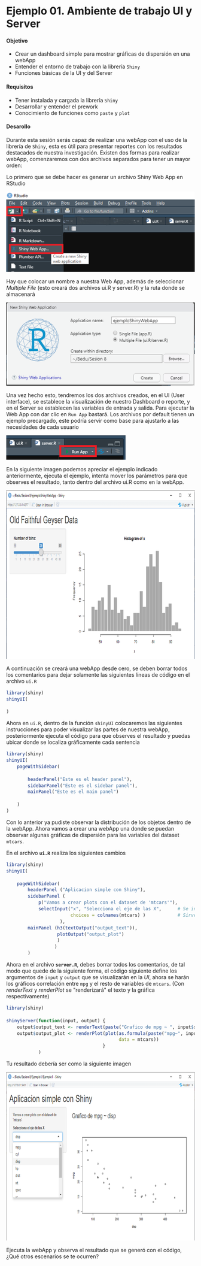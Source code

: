 # Ejemplo 01. Ambiente de trabajo UI y Server

#### Objetivo

- Crear un dashboard simple para mostrar gráficas de dispersión en una webApp
- Entender el entorno de trabajo con la librería `Shiny`
- Funciones básicas de la UI y del Server

#### Requisitos
- Tener instalada y cargada la librería `Shiny`
- Desarrollar y entender el prework
- Conocimiento de funciones como `paste` y `plot` 

#### Desarollo

Durante esta sesión serás capaz de realizar una webApp con el uso de la librería de `Shiny`, esta es útil para presentar reportes con los resultados destacados de nuestra investigación. Existen dos formas para realizar webApp, comenzaremos con dos archivos separados para tener un mayor orden:

Lo primero que se debe hacer es generar un archivo Shiny Web App en RStudio

![image](imagenes/1.1.png)

Hay que colocar un nombre a nuestra Web App, además de seleccionar _Multiple File_ (esto creará dos archivos ui.R y server.R) y la ruta donde se almacenará 

![](imagenes/1.2.png)


Una vez hecho esto, tendremos los dos archivos creados, en el UI (User interface), se establece la visualización de nuestro Dashboard o reporte, y en el Server se establecen las variables de entrada y salida. Para ejecutar la Web App con dar clic en `Run App` bastará. Los archivos por default tienen un ejemplo precargado, este podría servir como base para ajustarlo a las necesidades de cada usuario

![](imagenes/1.3.png)


En la siguiente imagen podemos apreciar el ejemplo indicado anteriormente, ejecuta el ejemplo, intenta mover los parámetros para que observes el resultado, tanto dentro del archivo ui.R como en la webApp.

<p align="center">
<img src="imagenes/1.4.png" width="650" height="450"> 
</p>

A continuación se creará una webApp desde cero, se deben borrar todos los comentarios para dejar solamente las siguientes líneas de código en el archivo `ui.R`

```R
library(shiny)
shinyUI(

)
```


Ahora en `ui.R`, dentro de la función `shinyUI` colocaremos las siguientes instrucciones para poder visualizar las partes de nuestra webApp, posteriormente ejecuta el código para que observes el resultado y puedas ubicar donde se localiza gráficamente cada sentencia

```R
library(shiny)
shinyUI(
    pageWithSidebar(
    
        headerPanel("Este es el header panel"),
        sidebarPanel("Este es el sidebar panel"),
        mainPanel("Este es el main panel")
    
    )
)
```


Con lo anterior ya pudiste observar la distribución de los objetos dentro de la webApp. Ahora vamos a crear una webApp una donde se puedan observar algunas gráficas de dispersión para las variables del dataset `mtcars`. 

En el archivo **`ui.R`** realiza los siguientes cambios

```R
library(shiny)
shinyUI(
    
    pageWithSidebar(
        headerPanel ("Aplicacion simple con Shiny"),
        sidebarPanel (
            p("Vamos a crear plots con el dataset de 'mtcars'"),
            selectInput("x", "Selecciona el eje de las X",      # Se indica que la variable "x" será la de entrada
                        choices = colnames(mtcars) )            # Sirve para desplegar las variables a graficar en este caso son todas las de mtcars
                    ),
        mainPanel (h3(textOutput("output_text")), 
                   plotOutput("output_plot")
                   )
                  )
        )
```
 
Ahora en el archivo **`server.R`**, debes borrar todos los comentarios, de tal modo que quede de la siguiente forma, el código siguiente define los argumentos de `input` y `output` que se visualizarán en la *UI*, ahora se harán los gráficos correlación entre `mpg` y el resto de variables de `mtcars`. (Con _renderText_ y _renderPlot_ se "renderizará" el texto y la gráfica respectivamente)

```R
library(shiny)

shinyServer(function(input, output) { 
    output$output_text <- renderText(paste("Grafico de mpg ~ ", input$x))   # input$x es la selección que se hizo en la UI
    output$output_plot <- renderPlot(plot(as.formula(paste("mpg~", input$x)), 
                                          data = mtcars))
                                    }
            )
```

Tu resultado debería ser como la siguiente imagen
<p align="center">
<img src="imagenes/1.5.png" width="650" height="450"> 
</p>

Ejecuta la webApp y observa el resultado que se generó con el código, ¿Qué otros escenarios se te ocurren?
